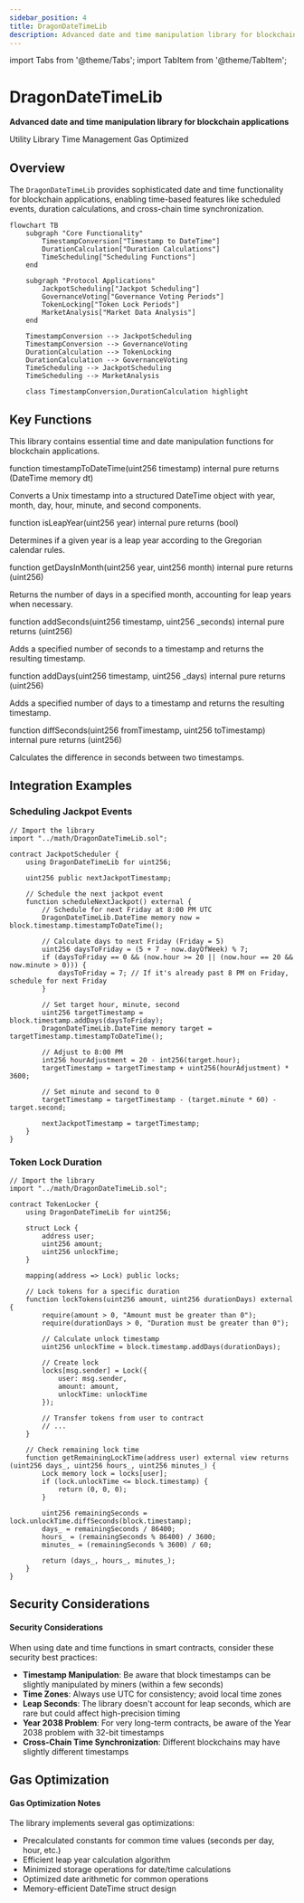 ```yaml
---
sidebar_position: 4
title: DragonDateTimeLib
description: Advanced date and time manipulation library for blockchain applications
---
```


import Tabs from '@theme/Tabs';
import TabItem from '@theme/TabItem';

# DragonDateTimeLib

**Advanced date and time manipulation library for blockchain applications**

<div className="contract-badges">
  <span className="contract-badge utility">Utility Library</span>
  <span className="contract-badge time">Time Management</span>
  <span className="contract-badge optimized">Gas Optimized</span>
</div>

## Overview

The `DragonDateTimeLib` provides sophisticated date and time functionality for blockchain applications, enabling time-based features like scheduled events, duration calculations, and cross-chain time synchronization.

```mermaid
flowchart TB
    subgraph "Core Functionality"
        TimestampConversion["Timestamp to DateTime"]
        DurationCalculation["Duration Calculations"]
        TimeScheduling["Scheduling Functions"]
    end
    
    subgraph "Protocol Applications"
        JackpotScheduling["Jackpot Scheduling"]
        GovernanceVoting["Governance Voting Periods"]
        TokenLocking["Token Lock Periods"]
        MarketAnalysis["Market Data Analysis"]
    end
    
    TimestampConversion --> JackpotScheduling
    TimestampConversion --> GovernanceVoting
    DurationCalculation --> TokenLocking
    DurationCalculation --> GovernanceVoting
    TimeScheduling --> JackpotScheduling
    TimeScheduling --> MarketAnalysis
    
    class TimestampConversion,DurationCalculation highlight
```

## Key Functions

This library contains essential time and date manipulation functions for blockchain applications.

<div className="function-signature">
function timestampToDateTime(uint256 timestamp) internal pure returns (DateTime memory dt)
</div>

Converts a Unix timestamp into a structured DateTime object with year, month, day, hour, minute, and second components.

<div className="function-signature">
function isLeapYear(uint256 year) internal pure returns (bool)
</div>

Determines if a given year is a leap year according to the Gregorian calendar rules.

<div className="function-signature">
function getDaysInMonth(uint256 year, uint256 month) internal pure returns (uint256)
</div>

Returns the number of days in a specified month, accounting for leap years when necessary.

<div className="function-signature">
function addSeconds(uint256 timestamp, uint256 _seconds) internal pure returns (uint256)
</div>

Adds a specified number of seconds to a timestamp and returns the resulting timestamp.

<div className="function-signature">
function addDays(uint256 timestamp, uint256 _days) internal pure returns (uint256)
</div>

Adds a specified number of days to a timestamp and returns the resulting timestamp.

<div className="function-signature">
function diffSeconds(uint256 fromTimestamp, uint256 toTimestamp) internal pure returns (uint256)
</div>

Calculates the difference in seconds between two timestamps.

## Integration Examples

### Scheduling Jackpot Events

```solidity
// Import the library
import "../math/DragonDateTimeLib.sol";

contract JackpotScheduler {
    using DragonDateTimeLib for uint256;
    
    uint256 public nextJackpotTimestamp;
    
    // Schedule the next jackpot event
    function scheduleNextJackpot() external {
        // Schedule for next Friday at 8:00 PM UTC
        DragonDateTimeLib.DateTime memory now = block.timestamp.timestampToDateTime();
        
        // Calculate days to next Friday (Friday = 5)
        uint256 daysToFriday = (5 + 7 - now.dayOfWeek) % 7;
        if (daysToFriday == 0 && (now.hour >= 20 || (now.hour == 20 && now.minute > 0))) {
            daysToFriday = 7; // If it's already past 8 PM on Friday, schedule for next Friday
        }
        
        // Set target hour, minute, second
        uint256 targetTimestamp = block.timestamp.addDays(daysToFriday);
        DragonDateTimeLib.DateTime memory target = targetTimestamp.timestampToDateTime();
        
        // Adjust to 8:00 PM
        int256 hourAdjustment = 20 - int256(target.hour);
        targetTimestamp = targetTimestamp + uint256(hourAdjustment) * 3600;
        
        // Set minute and second to 0
        targetTimestamp = targetTimestamp - (target.minute * 60) - target.second;
        
        nextJackpotTimestamp = targetTimestamp;
    }
}
```

### Token Lock Duration

```solidity
// Import the library
import "../math/DragonDateTimeLib.sol";

contract TokenLocker {
    using DragonDateTimeLib for uint256;
    
    struct Lock {
        address user;
        uint256 amount;
        uint256 unlockTime;
    }
    
    mapping(address => Lock) public locks;
    
    // Lock tokens for a specific duration
    function lockTokens(uint256 amount, uint256 durationDays) external {
        require(amount > 0, "Amount must be greater than 0");
        require(durationDays > 0, "Duration must be greater than 0");
        
        // Calculate unlock timestamp
        uint256 unlockTime = block.timestamp.addDays(durationDays);
        
        // Create lock
        locks[msg.sender] = Lock({
            user: msg.sender,
            amount: amount,
            unlockTime: unlockTime
        });
        
        // Transfer tokens from user to contract
        // ...
    }
    
    // Check remaining lock time
    function getRemainingLockTime(address user) external view returns (uint256 days_, uint256 hours_, uint256 minutes_) {
        Lock memory lock = locks[user];
        if (lock.unlockTime <= block.timestamp) {
            return (0, 0, 0);
        }
        
        uint256 remainingSeconds = lock.unlockTime.diffSeconds(block.timestamp);
        days_ = remainingSeconds / 86400;
        hours_ = (remainingSeconds % 86400) / 3600;
        minutes_ = (remainingSeconds % 3600) / 60;
        
        return (days_, hours_, minutes_);
    }
}
```

## Security Considerations

<div className="security-consideration">
  <h4>Security Considerations</h4>
  <p>When using date and time functions in smart contracts, consider these security best practices:</p>
  <ul>
    <li><strong>Timestamp Manipulation</strong>: Be aware that block timestamps can be slightly manipulated by miners (within a few seconds)</li>
    <li><strong>Time Zones</strong>: Always use UTC for consistency; avoid local time zones</li>
    <li><strong>Leap Seconds</strong>: The library doesn't account for leap seconds, which are rare but could affect high-precision timing</li>
    <li><strong>Year 2038 Problem</strong>: For very long-term contracts, be aware of the Year 2038 problem with 32-bit timestamps</li>
    <li><strong>Cross-Chain Time Synchronization</strong>: Different blockchains may have slightly different timestamps</li>
  </ul>
</div>

## Gas Optimization

<div className="gas-optimization">
  <h4>Gas Optimization Notes</h4>
  <p>The library implements several gas optimizations:</p>
  <ul>
    <li>Precalculated constants for common time values (seconds per day, hour, etc.)</li>
    <li>Efficient leap year calculation algorithm</li>
    <li>Minimized storage operations for date/time calculations</li>
    <li>Optimized date arithmetic for common operations</li>
    <li>Memory-efficient DateTime struct design</li>
  </ul>
</div> 